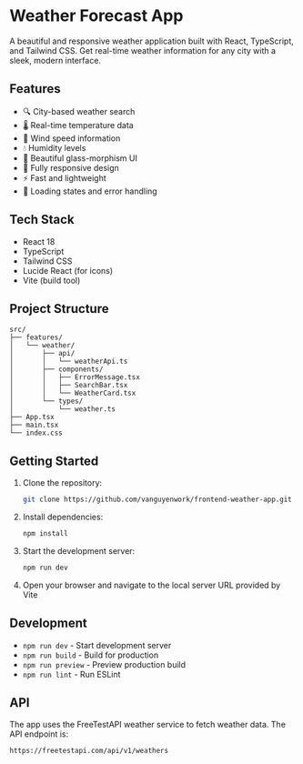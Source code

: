 # Weather Forecast App

A beautiful and responsive weather application built with React, TypeScript, and Tailwind CSS. Get real-time weather information for any city with a sleek, modern interface.


## Features

- 🔍 City-based weather search
- 🌡️ Real-time temperature data
- 💨 Wind speed information
- 💧 Humidity levels
- 🎨 Beautiful glass-morphism UI
- 📱 Fully responsive design
- ⚡ Fast and lightweight
- 🔄 Loading states and error handling

## Tech Stack

- React 18
- TypeScript
- Tailwind CSS
- Lucide React (for icons)
- Vite (build tool)

## Project Structure

```
src/
├── features/
│   └── weather/
│       ├── api/
│       │   └── weatherApi.ts
│       ├── components/
│       │   ├── ErrorMessage.tsx
│       │   ├── SearchBar.tsx
│       │   └── WeatherCard.tsx
│       └── types/
│           └── weather.ts
├── App.tsx
├── main.tsx
└── index.css
```

## Getting Started

1. Clone the repository:
   ```bash
   git clone https://github.com/vanguyenwork/frontend-weather-app.git
   ```

2. Install dependencies:
   ```bash
   npm install
   ```

3. Start the development server:
   ```bash
   npm run dev
   ```

4. Open your browser and navigate to the local server URL provided by Vite

## Development

- `npm run dev` - Start development server
- `npm run build` - Build for production
- `npm run preview` - Preview production build
- `npm run lint` - Run ESLint

## API

The app uses the FreeTestAPI weather service to fetch weather data. The API endpoint is:
```
https://freetestapi.com/api/v1/weathers
```
